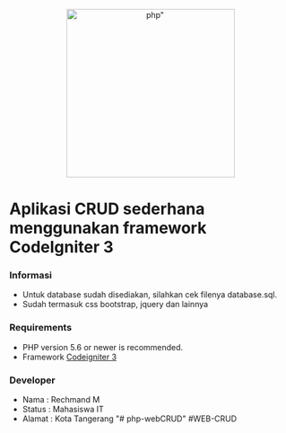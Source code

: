 <p align="center"><a href="https://rechmand.id" target="_blank"><img src="https://fatkhan.web.id/wp-content/uploads/2016/12/13844228ea43240.png" width="300" alt=php"></a></p>

# Aplikasi CRUD sederhana menggunakan framework CodeIgniter 3
### Informasi
- Untuk database sudah disediakan, silahkan cek filenya database.sql.
- Sudah termasuk css bootstrap, jquery dan lainnya

### Requirements
- PHP version 5.6 or newer is recommended.
- Framework [Codeigniter 3](https://codeigniter.com/download)
### Developer
- Nama : Rechmand M
- Status : Mahasiswa IT
- Alamat : Kota Tangerang
"# php-webCRUD" 
#WEB-CRUD

